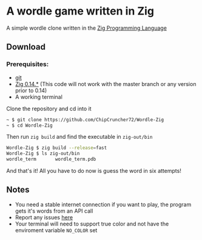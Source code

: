 # A wordle game written in Zig

A simple wordle clone written in the [Zig Programming Language](https://ziglang.org/)


## Download

### Prerequisites:
- [git](https://git-scm.com/)
- [Zig 0.14.\*](https://github.com/ziglang/zig/releases/tag/0.14.1) (This code will not work with the master branch or any version prior to 0.14)
- A working terminal

Clone the repository and cd into it
```sh
~ $ git clone https://github.com/ChipCruncher72/Wordle-Zig
~ $ cd Wordle-Zig
```
Then run `zig build` and find the executable in `zig-out/bin`
```sh
Wordle-Zig $ zig build --release=fast
Wordle-Zig $ ls zig-out/bin
wordle_term       wordle_term.pdb
```
And that's it! All you have to do now is guess the word in six attempts!


## Notes
- You need a stable internet connection if you want to play, the program gets it's words from an API call
- Report any issues [here](https://github.com/ChipCruncher72/Wordle-Zig/issues/new/choose)
- Your terminal will need to support true color and not have the enviroment variable `NO_COLOR` set
